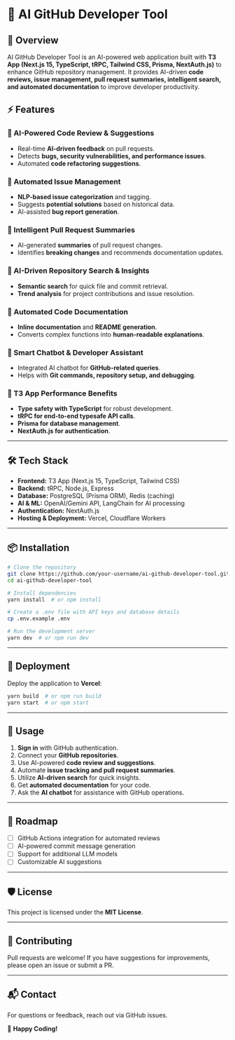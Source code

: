 # 🚀 AI GitHub Developer Tool

## 🌟 Overview
AI GitHub Developer Tool is an AI-powered web application built with **T3 App (Next.js 15, TypeScript, tRPC, Tailwind CSS, Prisma, NextAuth.js)** to enhance GitHub repository management. It provides AI-driven **code reviews, issue management, pull request summaries, intelligent search, and automated documentation** to improve developer productivity.

## ⚡ Features

### 🔹 AI-Powered Code Review & Suggestions
- Real-time **AI-driven feedback** on pull requests.
- Detects **bugs, security vulnerabilities, and performance issues**.
- Automated **code refactoring suggestions**.

### 🔹 Automated Issue Management
- **NLP-based issue categorization** and tagging.
- Suggests **potential solutions** based on historical data.
- AI-assisted **bug report generation**.

### 🔹 Intelligent Pull Request Summaries
- AI-generated **summaries** of pull request changes.
- Identifies **breaking changes** and recommends documentation updates.

### 🔹 AI-Driven Repository Search & Insights
- **Semantic search** for quick file and commit retrieval.
- **Trend analysis** for project contributions and issue resolution.

### 🔹 Automated Code Documentation
- **Inline documentation** and **README generation**.
- Converts complex functions into **human-readable explanations**.

### 🔹 Smart Chatbot & Developer Assistant
- Integrated AI chatbot for **GitHub-related queries**.
- Helps with **Git commands, repository setup, and debugging**.

### 🔹 T3 App Performance Benefits
- **Type safety with TypeScript** for robust development.
- **tRPC for end-to-end typesafe API calls**.
- **Prisma for database management**.
- **NextAuth.js for authentication**.

---

## 🛠️ Tech Stack
- **Frontend:** T3 App (Next.js 15, TypeScript, Tailwind CSS)
- **Backend:** tRPC, Node.js, Express
- **Database:** PostgreSQL (Prisma ORM), Redis (caching)
- **AI & ML:** OpenAI/Gemini API, LangChain for AI processing
- **Authentication:** NextAuth.js
- **Hosting & Deployment:** Vercel, Cloudflare Workers

---

## 📦 Installation

```sh
# Clone the repository
git clone https://github.com/your-username/ai-github-developer-tool.git
cd ai-github-developer-tool

# Install dependencies
yarn install  # or npm install

# Create a .env file with API keys and database details
cp .env.example .env

# Run the development server
yarn dev  # or npm run dev
```

---

## 🚀 Deployment

Deploy the application to **Vercel**:
```sh
yarn build  # or npm run build
yarn start  # or npm start
```

---

## 📝 Usage
1. **Sign in** with GitHub authentication.
2. Connect your **GitHub repositories**.
3. Use AI-powered **code review and suggestions**.
4. Automate **issue tracking and pull request summaries**.
5. Utilize **AI-driven search** for quick insights.
6. Get **automated documentation** for your code.
7. Ask the **AI chatbot** for assistance with GitHub operations.

---

## 📌 Roadmap
- [ ] GitHub Actions integration for automated reviews
- [ ] AI-powered commit message generation
- [ ] Support for additional LLM models
- [ ] Customizable AI suggestions

---

## 🛡️ License
This project is licensed under the **MIT License**.

---

## 🤝 Contributing
Pull requests are welcome! If you have suggestions for improvements, please open an issue or submit a PR.

---

## 📬 Contact
For questions or feedback, reach out via GitHub issues.

🚀 **Happy Coding!**
